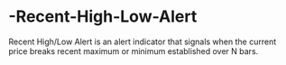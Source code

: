 # -Recent-High-Low-Alert
 Recent High/Low Alert is an alert indicator that signals when the current price breaks recent maximum or minimum established over N bars.
